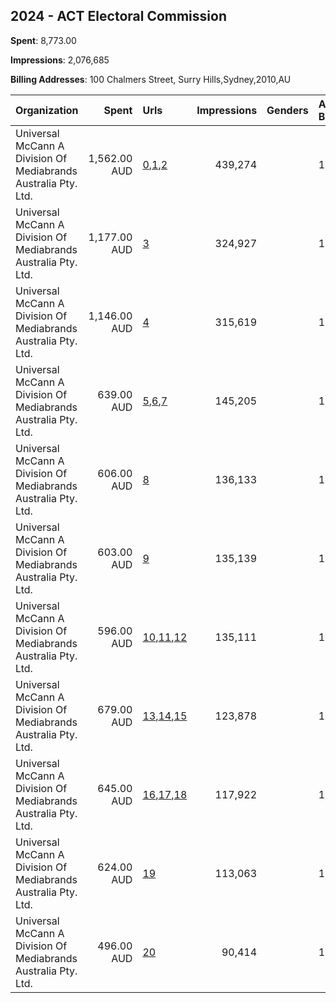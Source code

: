 ## 2024 - ACT Electoral Commission 
**Spent**: 8,773.00

**Impressions**: 2,076,685

**Billing Addresses**: 100 Chalmers Street, Surry Hills,Sydney,2010,AU

|Organization|Spent|Urls|Impressions|Genders|Age Brackets|Country Codes|
|:---|---:|:---|---:|:---|:---|:---|
|Universal McCann A Division Of Mediabrands Australia Pty. Ltd.|1,562.00 AUD|[0](https://www.snap.com/political-ads/asset/590809ad2863a3636cb573c7bb74d974a17085b53d662fdb2eb23aab8e6842bd?mediaType=jpeg),[1](https://www.snap.com/political-ads/asset/4554f7a4ff0d6f157da09b168e295e9a8339293994a8f762ee847eee61529c20?mediaType=jpeg),[2](https://www.snap.com/political-ads/asset/1fd0e4857168abfd521e86e86f4ea1f8e5c9ef4d8e93b8dfa781cac0a677b045?mediaType=jpeg)|439,274||17+|australia|
|Universal McCann A Division Of Mediabrands Australia Pty. Ltd.|1,177.00 AUD|[3](https://www.snap.com/political-ads/asset/327eb75d886c668d0f08ee2279e255e191ed8a575aa640e97f7f12447864e77e?mediaType=jpeg)|324,927||17+|australia|
|Universal McCann A Division Of Mediabrands Australia Pty. Ltd.|1,146.00 AUD|[4](https://www.snap.com/political-ads/asset/8d9658e49daf46cd6b04f78701b13bf442dfcf16562eb94d3a2d25aa7b8e6b20?mediaType=jpeg)|315,619||17+|australia|
|Universal McCann A Division Of Mediabrands Australia Pty. Ltd.|639.00 AUD|[5](https://www.snap.com/political-ads/asset/6c713def891e8aa220fe627b368cb339580f9368dff0c88a2d9113380bf0f51b?mediaType=jpeg),[6](https://www.snap.com/political-ads/asset/1aeba6c4f8f9cf7388303f9700e73b1d42d172a8ad4edcbd9d5c0a9cadaf967c?mediaType=jpeg),[7](https://www.snap.com/political-ads/asset/e6a3a46e11ec172619ebc3ea3984c7c56d3ddd73ec67bfc48c88d01d5ccf78f5?mediaType=jpeg)|145,205||17+|australia|
|Universal McCann A Division Of Mediabrands Australia Pty. Ltd.|606.00 AUD|[8](https://www.snap.com/political-ads/asset/036c6457858b7d8f60e55ac8b2a6b284ec4c01627dc2dfe871c1a674ae8bb4df?mediaType=jpeg)|136,133||17+|australia|
|Universal McCann A Division Of Mediabrands Australia Pty. Ltd.|603.00 AUD|[9](https://www.snap.com/political-ads/asset/d730800d4971feee91cf7d1871d2ce94336180686c26174e4f1ffec878e49eae?mediaType=jpeg)|135,139||17+|australia|
|Universal McCann A Division Of Mediabrands Australia Pty. Ltd.|596.00 AUD|[10](https://www.snap.com/political-ads/asset/e32a2982935865c47831ea2765321f9cf91da9aba1fff47955cde45b4bf84a6b?mediaType=jpeg),[11](https://www.snap.com/political-ads/asset/93a4ce07b3b521067489bcb6910d503bb1bc3f39386c981f5ec54d8bb59ba423?mediaType=jpeg),[12](https://www.snap.com/political-ads/asset/ac15d316a25d038b6d15e49f705837922c698a86ec1cba2b3d70c4c796dcbbdb?mediaType=jpeg)|135,111||17+|australia|
|Universal McCann A Division Of Mediabrands Australia Pty. Ltd.|679.00 AUD|[13](https://www.snap.com/political-ads/asset/5bdb83b0c5844b83d1d76fbf8735fee9ee56456be84bce1048017bba6e94a03a?mediaType=jpeg),[14](https://www.snap.com/political-ads/asset/c913555951a306f630be0d8f880787df1cfe970df576d1d3064fb3e005aac993?mediaType=jpeg),[15](https://www.snap.com/political-ads/asset/148b531d806ebafd505e588699c2f7d56d4334816a2428a958e4165c6c28293a?mediaType=jpeg)|123,878||17+|australia|
|Universal McCann A Division Of Mediabrands Australia Pty. Ltd.|645.00 AUD|[16](https://www.snap.com/political-ads/asset/097adc1ec548e2ebf6875f735be98ec4cead5e0ce2ea95468234480b4339cbaf?mediaType=jpeg),[17](https://www.snap.com/political-ads/asset/c95501efbbb4d2b3841d508d286f7559f56541e39bbb39d025c9fc711ec28d46?mediaType=jpeg),[18](https://www.snap.com/political-ads/asset/733be25b66584984061c3b0acd9d53069c1572f2e4fcf98b19c9a00f2b7e72ea?mediaType=jpeg)|117,922||17+|australia|
|Universal McCann A Division Of Mediabrands Australia Pty. Ltd.|624.00 AUD|[19](https://www.snap.com/political-ads/asset/761f89a47ea53656c6cfaeb45f477bd06d64ac4507a91b7d13ec2b9f2d88664c?mediaType=jpeg)|113,063||17+|australia|
|Universal McCann A Division Of Mediabrands Australia Pty. Ltd.|496.00 AUD|[20](https://www.snap.com/political-ads/asset/7df209ce1edd555612ee3f0b411b212936d0c6343a7b9aed40f6f53c71d67b46?mediaType=jpeg)|90,414||17+|australia|
